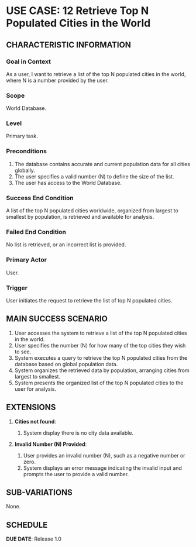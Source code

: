 # USE CASE: 12  Retrieve Top N Populated Cities in the World


## CHARACTERISTIC INFORMATION

### Goal in Context

As a user, I want to retrieve a list of the top N populated cities in the world, where N is a number provided by the user.

### Scope

World Database.

### Level

Primary task.

### Preconditions

1. The database contains accurate and current population data for all cities globally.
2. The user specifies a valid number (N) to define the size of the list.
3. The user has access to the World Database.


### Success End Condition

A list of the top N populated cities worldwide, organized from largest to smallest by population, is retrieved and available for analysis.


### Failed End Condition

No list is retrieved, or an incorrect list is provided.

### Primary Actor

User.

### Trigger

User initiates the request to retrieve the list of top N populated cities.



## MAIN SUCCESS SCENARIO

1. User accesses the system to retrieve a list of the top N populated cities in the world.
2. User specifies the number (N) for how many of the top cities they wish to see.
3. System executes a query to retrieve the top N populated cities from the database based on global population data.
4. System organizes the retrieved data by population, arranging cities from largest to smallest.
5. System presents the organized list of the top N populated cities to the user for analysis.

## EXTENSIONS

1. **Cities not found**:
    1. System display there is no city data available.

2. **Invalid Number (N) Provided**:
    1. User provides an invalid number (N), such as a negative number or zero.
    2. System displays an error message indicating the invalid input and prompts the user to provide a valid number.


## SUB-VARIATIONS

None.

## SCHEDULE

**DUE DATE**: Release 1.0